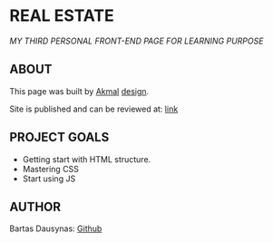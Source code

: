 # REAL ESTATE

_MY THIRD PERSONAL FRONT-END PAGE FOR LEARNING PURPOSE_

## ABOUT

This page was built by [Akmal](https://dribbble.com/akmalnsrllh) [design](https://dribbble.com/shots/22859308-Metrica-Sales-Dashboard).

Site is published and can be reviewed at: [link](https://bartasd.github.io/metrika/)

## PROJECT GOALS

- Getting start with HTML structure.
- Mastering CSS
- Start using JS

## AUTHOR

Bartas Dausynas: [Github](https://github.com/bartasd)
